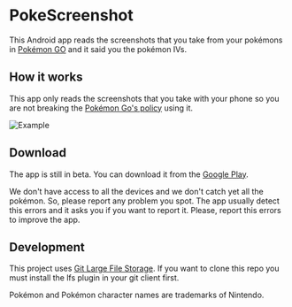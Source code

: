 # PokeScreenshot

This Android app reads the screenshots that you take from your pokémons in
[Pokémon GO][pokemon go] and it said you the pokémon IVs.


## How it works

This app only reads the screenshots that you take with your phone so you are not
breaking the [Pokémon Go's policy][pokemon go policy] using it.

![Example](https://cloud.githubusercontent.com/assets/721244/19347695/6e278aee-914a-11e6-8096-043f7f1f46bd.gif)


## Download

The app is still in beta. You can download it from the [Google Play][google play].

We don't have access to all the devices and we don't catch yet all the pokémon.
So, please report any problem you spot. The app usually detect this errors and
it asks you if you want to report it. Please, report this errors to improve the
app.


## Development

This project uses [Git Large File Storage][git-lfs]. If you want to clone this
repo you must install the lfs plugin in your git client first.


Pokémon and Pokémon character names are trademarks of Nintendo.


 [pokemon go]: http://www.pokemongo.com/
 [pokemon go policy]: https://www.nianticlabs.com/terms/pokemongo/en
 [google play]: https://play.google.com/store/apps/details?id=com.braisgabin.pokescreenshot
 [git-lfs]: https://git-lfs.github.com/
